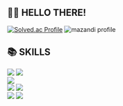 ## 🙋‍♂️ HELLO THERE! 

[![Solved.ac Profile](http://mazassumnida.wtf/api/generate_badge?boj=lys1325)](https://solved.ac/lys1325)
![mazandi profile](http://mazandi.herokuapp.com/api?handle=lys1325&theme=dark)

## 📚 SKILLS
  <img src="https://img.shields.io/badge/java-007396?style=for-the-badge&logo=java&logoColor=white"> <img src="https://img.shields.io/badge/spring%20boot-6DB33F?style=for-the-badge&logo=spring%20boot&logoColor=white"> <br>
  <img src="https://img.shields.io/badge/mysql-4479A1?style=for-the-badge&logo=mysql&logoColor=white"/> <br>
  <img src="https://img.shields.io/badge/jenkins-D24939?style=for-the-badge&logo=jenkins&logoColor=white"/> <img src="https://img.shields.io/badge/docker-2496ED?style=for-the-badge&logo=docker&logoColor=white"/> <br>
  <img src="https://img.shields.io/badge/aws%20ec2-FF9900?style=for-the-badge&logo=amazonec2&logoColor=white"/> <img src="https://img.shields.io/badge/aws%20s3-569A31?style=for-the-badge&logo=amazons3&logoColor=white"/> <br>

<!--
**P3PP4/P3PP4** is a ✨ _special_ ✨ repository because its `README.md` (this file) appears on your GitHub profile.

Here are some ideas to get you started:

- 🔭 I’m currently working on ...
- 🌱 I’m currently learning ...
- 👯 I’m looking to collaborate on ...
- 🤔 I’m looking for help with ...
- 💬 Ask me about ...
- 📫 How to reach me: ...
- 😄 Pronouns: ...
- ⚡ Fun fact: ...
-->
